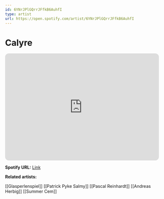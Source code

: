 ```yaml
---
id: 6YNrJPlGQrrJFfkB6AuhfI
type: artist
url: https://open.spotify.com/artist/6YNrJPlGQrrJFfkB6AuhfI
---
```

# Calyre

<iframe style="border-radius:12px" src="https://open.spotify.com/embed/artist/6YNrJPlGQrrJFfkB6AuhfI" width="100%" height="352" frameBorder="0" allowfullscreen="" allow="autoplay; clipboard-write; encrypted-media; fullscreen; picture-in-picture" loading="lazy"></iframe>

**Spotify URL:** [Link](https://open.spotify.com/artist/6YNrJPlGQrrJFfkB6AuhfI)

**Related artists:**

[[Glasperlenspiel]]
[[Patrick Pyke Salmy]]
[[Pascal Reinhardt]]
[[Andreas Herbig]]
[[Summer Cem]]
